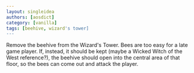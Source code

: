 ```yaml
---
layout: singleidea
authors: [aosdict]
category: [vanilla]
tags: [beehive, wizard's tower]
---
```

Remove the beehive from the Wizard's Tower. Bees are too easy for a late game player. If, instead, it should be kept (maybe a Wicked Witch of the West reference?), the beehive should open into the central area of that floor, so the bees can come out and attack the player.
